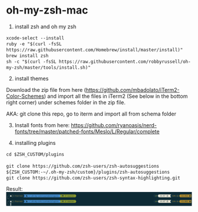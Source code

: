 # oh-my-zsh-mac

1) install zsh and oh my zsh

```
xcode-select --install
ruby -e "$(curl -fsSL https://raw.githubusercontent.com/Homebrew/install/master/install)"
brew install zsh
sh -c "$(curl -fsSL https://raw.githubusercontent.com/robbyrussell/oh-my-zsh/master/tools/install.sh)"
```

2) install themes

Download the zip file from here (https://github.com/mbadolato/iTerm2-Color-Schemes) and import all the files in iTerm2 (See below in the bottom right corner) under schemes folder in the zip file.

AKA: git clone this repo, go to iterm and import all from schema folder

3) Install fonts from here: https://github.com/ryanoasis/nerd-fonts/tree/master/patched-fonts/Meslo/L/Regular/complete

4) installing plugins

```
cd $ZSH_CUSTOM/plugins

git clone https://github.com/zsh-users/zsh-autosuggestions ${ZSH_CUSTOM:-~/.oh-my-zsh/custom}/plugins/zsh-autosuggestions
git clone https://github.com/zsh-users/zsh-syntax-highlighting.git
```

Result:
![Image](oh-my-zsh-mac.png)

